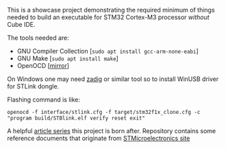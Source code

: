 This is a showcase project demonstrating the required minimum of things needed to build an executable for STM32 Cortex-M3 processor _without_ Cube IDE.

The tools needed are:
- GNU Compiler Collection [`sudo apt install gcc-arm-none-eabi`]
- GNU Make [`sudo apt install make`]
- OpenOCD [[mirror](https://github.com/openocd-org/openocd/releases)]

On Windows one may need [zadig](https://zadig.akeo.ie/#) or similar tool so to install WinUSB driver for STLink dongle.

Flashing command is like:

`openocd -f interface/stlink.cfg -f target/stm32f1x_clone.cfg -c "program build/STBlink.elf verify reset exit"`

A helpful [article series](https://kleinembedded.com/stm32-without-cubeide-part-1-the-bare-necessities/) this project is born after. 
Repository contains some reference documents that originate from [STMicroelectronics site](https://www.st.com/content/st_com/en.html)

